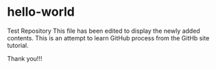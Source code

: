# hello-world
Test Repository
This file has been edited to display the newly added contents.
This is an attempt to learn GitHub process from the GitHb site tutorial.

Thank you!!!
